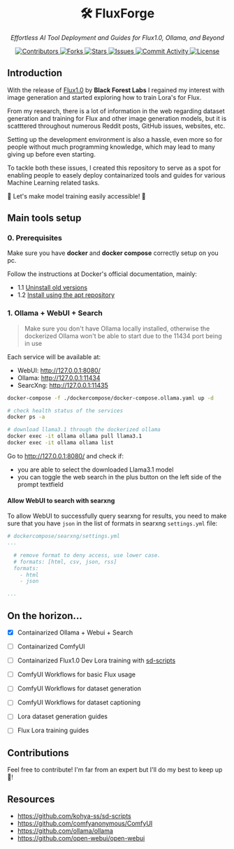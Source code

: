 <h1 align="center">🛠️ FluxForge</h1>

<p align="center">
  <i>Effortless AI Tool Deployment and Guides for Flux1.0, Ollama, and Beyond</i>
</p>

<p align="center">
  <a href="https://github.com/diogocgi/fluxforge/graphs/contributors">
    <img alt="Contributors" src="https://img.shields.io/github/contributors/diogocgi/fluxforge?style=flat-square">
  </a>
  <a href="https://github.com/diogocgi/fluxforge/network/members">
    <img alt="Forks" src="https://img.shields.io/github/forks/diogocgi/fluxforge?style=flat-square">
  </a>
  <a href="https://github.com/diogocgi/fluxforge/stargazers">
    <img alt="Stars" src="https://img.shields.io/github/stars/diogocgi/fluxforge?style=flat-square">
  </a>
  <a href="https://github.com/diogocgi/fluxforge/issues">
    <img alt="Issues" src="https://img.shields.io/github/issues/diogocgi/fluxforge?style=flat-square">
  </a>
  <a href="https://github.com/diogocgi/fluxforge/pulse">
    <img alt="Commit Activity" src="https://img.shields.io/github/commit-activity/m/diogocgi/fluxforge?style=flat-square">
  </a>
  <a href="https://github.com/diogocgi/fluxforge/blob/main/LICENSE">
    <img alt="License" src="https://img.shields.io/github/license/diogocgi/fluxforge?style=flat-square">
  </a>
</p>

## Introduction

With the release of [Flux1.0](https://github.com/black-forest-labs/flux) by **Black Forest Labs** I regained my interest with image generation and started exploring how to train Lora's for Flux.

From my research, there is a lot of information in the web regarding dataset generation and training for Flux and other image generation models, but it is scatttered throughout numerous Reddit posts, GitHub issues, websites, etc.

Setting up the development environment is also a hassle, even more so for people without much programming knowledge, which may lead to many giving up before even starting.

To tackle both these issues, I created this repository to serve as a spot for enabling people to easely deploy containarized tools and guides for various Machine Learning related tasks.

🎉 Let's make model training easily accessible! 🎉

## Main tools setup

### 0. Prerequisites

Make sure you have **docker** and **docker compose** correctly setup on you pc.

Follow the instructions at Docker's official documentation, mainly:
- 1.1 [Uninstall old versions](https://docs.docker.com/engine/install/ubuntu/#uninstall-old-versions)
- 1.2 [Install using the apt repository](https://docs.docker.com/engine/install/ubuntu/#install-using-the-repository)

### 1. Ollama + WebUI + Search

> Make sure you don't have Ollama locally installed, otherwise the dockerized Ollama won't be able to start due to the 11434 port being in use

Each service will be available at:
- WebUI: http://127.0.0.1:8080/
- Ollama: http://127.0.0.1:11434
- SearcXng: http://127.0.0.1:11435

```bash
docker-compose -f ./dockercompose/docker-compose.ollama.yaml up -d

# check health status of the services
docker ps -a

# download llama3.1 through the dockerized ollama
docker exec -it ollama ollama pull llama3.1
docker exec -it ollama ollama list
```

Go to http://127.0.0.1:8080/ and check if:
- you are able to select the downloaded Llama3.1 model
- you can toggle the web search in the plus button on the left side of the prompt textfield

#### Allow WebUI to search with searxng

To allow WebUI to successfully query searxng for results, you need to make sure that you have `json` in the list of formats in searxng `settings.yml` file:

```yml
# dockercompose/searxng/settings.yml
...

  # remove format to deny access, use lower case.
  # formats: [html, csv, json, rss]
  formats:
    - html
    - json

...
```

## On the horizon...

- [x] Containarized Ollama + Webui + Search
- [ ] Containarized ComfyUI
- [ ] Containarized Flux1.0 Dev Lora training with [sd-scripts](https://github.com/kohya-ss/sd-scripts)
- [ ] ComfyUI Workflows for basic Flux usage
- [ ] ComfyUI Workflows for dataset generation
- [ ] ComfyUI Workflows for dataset captioning
- [ ] Lora dataset generation guides
- [ ] Flux Lora training guides


## Contributions

Feel free to contribute! I'm far from an expert but I'll do my best to keep up 🍻!


## Resources

- https://github.com/kohya-ss/sd-scripts
- https://github.com/comfyanonymous/ComfyUI
- https://github.com/ollama/ollama
- https://github.com/open-webui/open-webui
